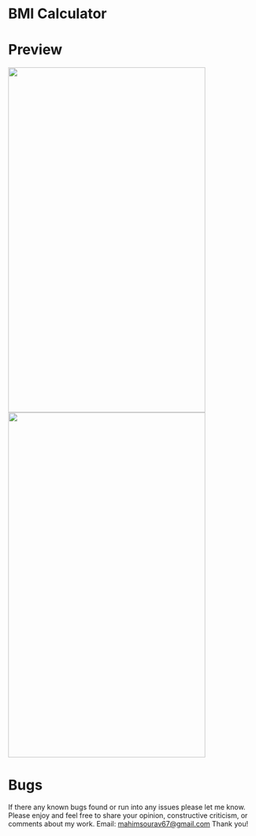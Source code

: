 # BMI Calculator

# Preview
<img src="https://user-images.githubusercontent.com/60973245/155704151-f1aed689-80dd-4eeb-bdb2-5757f1f78c82.jpg" width="400" height="700">  <img src="https://user-images.githubusercontent.com/60973245/155704175-9b7150bb-e938-4622-99a7-65343ce7011c.jpg" width="400" height="700">

# Bugs
If there any known bugs found or run into any issues please let me know. Please enjoy and feel free to share your opinion, constructive criticism, or comments about my work. Email: mahimsourav67@gmail.com Thank you!
